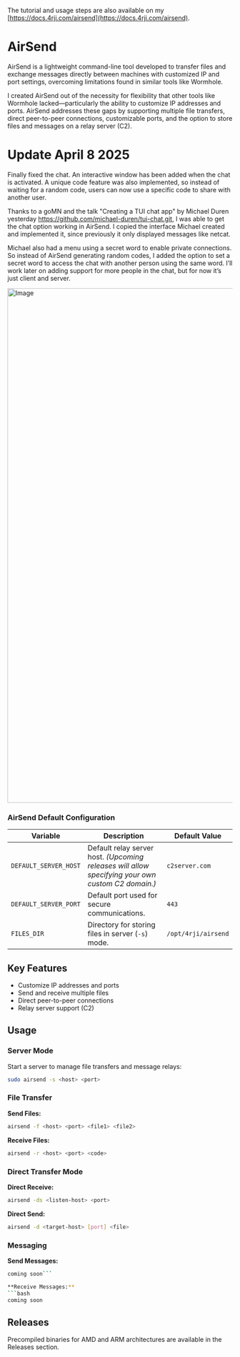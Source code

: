 The tutorial and usage steps are also available on my [https://docs.4rji.com/airsend](https://docs.4rji.com/airsend).


# AirSend

AirSend is a lightweight command-line tool developed to transfer files and exchange messages directly between machines with customized IP and port settings, overcoming limitations found in similar tools like Wormhole.

I created AirSend out of the necessity for flexibility that other tools like Wormhole lacked—particularly the ability to customize IP addresses and ports. AirSend addresses these gaps by supporting multiple file transfers, direct peer-to-peer connections, customizable ports, and the option to store files and messages on a relay server (C2).


# Update April 8 2025

Finally fixed the chat. An interactive window has been added when the chat is activated. A unique code feature was also implemented, so instead of waiting for a random code, users can now use a specific code to share with another user.

Thanks to a goMN and the talk "Creating a TUI chat app" by Michael Duren yesterday  https://github.com/michael-duren/tui-chat.git, I was able to get the chat option working in AirSend. I copied the interface Michael created and implemented it, since previously it only displayed messages like netcat.

Michael also had a menu using a secret word to enable private connections. So instead of AirSend generating random codes, I added the option to set a secret word to access the chat with another person using the same word. I’ll work later on adding support for more people in the chat, but for now it’s just client and server.


<img width="1152" alt="Image" src="https://github.com/user-attachments/assets/115bb420-9f06-4979-8fa4-09f4ed8760b4" />





### AirSend Default Configuration

| Variable               | Description                                             | Default Value            |
|------------------------|---------------------------------------------------------|--------------------------|
| `DEFAULT_SERVER_HOST`  | Default relay server host. *(Upcoming releases will allow specifying your own custom C2 domain.)* | `c2server.com`           |
| `DEFAULT_SERVER_PORT`  | Default port used for secure communications.            | `443`                    |
| `FILES_DIR`            | Directory for storing files in server (`-s`) mode.      | `/opt/4rji/airsend`      |



## Key Features

- Customize IP addresses and ports
- Send and receive multiple files
- Direct peer-to-peer connections
- Relay server support (C2)

## Usage

### Server Mode
Start a server to manage file transfers and message relays:
```bash
sudo airsend -s <host> <port>
```

### File Transfer
**Send Files:**
```bash
airsend -f <host> <port> <file1> <file2>
```

**Receive Files:**
```bash
airsend -r <host> <port> <code>
```


### Direct Transfer Mode

**Direct Receive:**
```bash
airsend -ds <listen-host> <port>
```



**Direct Send:**
```bash
airsend -d <target-host> [port] <file>
```



### Messaging
**Send Messages:**
```bash
coming soon```

**Receive Messages:**
```bash
coming soon
```


## Releases

Precompiled binaries for AMD and ARM architectures are available in the Releases section.
